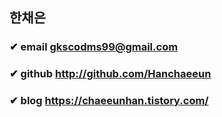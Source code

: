 ## 한채은 

### ✔ email gkscodms99@gmail.com
### ✔ github http://github.com/Hanchaeeun
### ✔ blog https://chaeeunhan.tistory.com/
